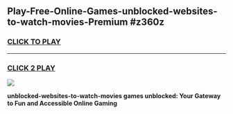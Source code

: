 
## Play-Free-Online-Games-unblocked-websites-to-watch-movies-Premium #z360z
<h3>
<a href="https://premium.freeplayer.one?title=unblocked-websites-to-watch-movies&ref=8M">CLICK TO PLAY</a></h3>
<hr>

<h3>
<a href="https://premium.freeplayer.one?title=unblocked-websites-to-watch-movies&ref=8M">CLICK 2 PLAY</a>
  
</h3>

<a href="https://premium.freeplayer.one?title=unblocked-websites-to-watch-movies&ref=8M"><img src="https://clearcache.store/games.png"></a>


**unblocked-websites-to-watch-movies games unblocked: Your Gateway to Fun and Accessible Online Gaming**

